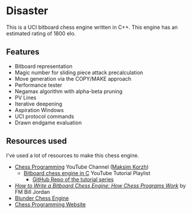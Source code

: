 # Disaster

This is a UCI bitboard chess engine written in C++. This engine has an estimated rating of 1800 elo.

## Features
- Bitboard representation
- Magic number for sliding piece attack precalculation
- Move generation via the COPY/MAKE approach
- Performance tester
- Negamax algorithm with alpha-beta pruning
- PV Lines
- Iterative deepening
- Aspiration Windows
- UCI protocol commands
- Drawn endgame evaluation

## Resources used
I've used a lot of resources to make this chess engine.

- [Chess Programming](https://www.youtube.com/@chessprogramming591/featured) YouTube Channel ([Maksim Korzh](https://github.com/maksimKorzh))
    - [Bitboard chess engine in C](https://www.youtube.com/playlist?list=PLmN0neTso3Jxh8ZIylk74JpwfiWNI76Cs) YouTube Tutorial Playlist
        - [GitHub Repo of the tutorial series](https://github.com/maksimKorzh/chess_programming/tree/master/src/bbc)
- [*How to Write a Bitboard Chess Engine: How Chess Programs Work*](https://www.google.com/search?rlz=1C1RXQR_enUS990US990&sxsrf=ALiCzsYRNKjpASZ87Xrc8r98kgwJBYRzAQ:1670121754670&q=How+to+Write+a+Bitboard+Chess+Engine:+How+Chess+Programs+Work&si=AC1wQDApU_L7mEr08NL2tyPAiwbkKXiOQMzKp1cMwbGxhXrbjBzlf1SKuiDCttZFogAsVkuzg0qwSK8LzDL1lqgQhuqOUGwOntdh1qCSaHG7Bb8fzT7AldTne2zDDVZhAzuIbJPOTgjxYa7RRZGFC4PWkyXT99ME6kDUpq_9gAWf5591PV-_WliphFvyE4O5nEMjdL2jXofDdlMteytyzdIbTd9pj9Y1eqyu6rmzCj_aSjMeywyQzTk%3D&sa=X&ved=2ahUKEwibqayv-N77AhWwFVkFHd1mBhMQ6RN6BAg8EAE&biw=1920&bih=1007&dpr=1) by FM Bill Jordan
- [Blunder Chess Engine](https://github.com/algerbrex/blunder)
- [Chess Programming Website](https://www.chessprogramming.org/)